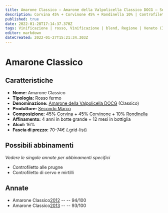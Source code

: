 ```yaml
---
title: Amarone Classico – Amarone della Valpolicella Classico DOCG – Secondo Marco – Veneto (IT) – 70-74€ – 5★
description: Corvina 45% + Corvinone 45% + Rondinella 10% | Controfiletto alle prugne – Controfiletto di cervo e mirtilli
published: true
date: 2022-01-28T17:14:37.370Z
tags: Vinificazione | rosso, Vinificazione | blend, Regione | Veneto (IT), Vinificazione | fermo, Prezzi | 70-74€, Vitigni | Corvina, Vitigni | Rondinella, Controfiletto di cervo e mirtilli, Vitigni | Corvinone, Controfiletto alle prugne
editor: markdown
dateCreated: 2022-01-27T15:21:34.303Z
---
```


# Amarone Classico

## Caratteristiche
- **Nome:** <span class="nome">Amarone Classico</span>
- **Tipologia:** Rosso fermo
- **Denominazione:** <span class="denominazione">[Amarone della Valpolicella DOCG](/denominazioni/Italia/Veneto/DOCG/Amarone-della-Valpolicella) (Classico)</span>
- **Produttore:** <span class="cantina">[Secondo Marco](/produttori/Italia/Veneto/Secondo-Marco)</span> 
- **Composizione:** 45% [Corvina](/vitigni/Italia/bacca-nera/corvina) + 45% [Corvinone](/vitigni/Italia/bacca-nera/corvinone) + 10% [Rondinella](/vitigni/Italia/bacca-nera/rondinella)
- **Affinamento:** 4 anni in botte grande + 12 mesi in bottiglia
- **Alcol:** 16%
- **Fascia di prezzo:** 70-74€
{.grid-list}




## Possibili abbinamenti
*Vedere le singole annate per abbinamenti specifici*

- Controfiletto alle prugne
- Controfiletto di cervo e mirtilli

## Annate
- Amarone Classico[2012](vini/Italia/Veneto/Secondo-Marco/Amarone-Classico/2012) -- <span class="star-5"></span> -- 94/100
- Amarone Classico[2013](vini/Italia/Veneto/Secondo-Marco/Amarone-Classico/2013) -- <span class="star-5"></span> -- 93/100